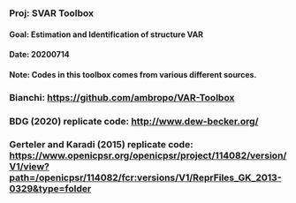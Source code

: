 ### Proj: SVAR Toolbox
#### Goal: Estimation and Identification of structure VAR 
#### Date: 20200714
#### Note: Codes in this toolbox comes from various different sources. 
  ### Bianchi: https://github.com/ambropo/VAR-Toolbox
  ### BDG (2020) replicate code: http://www.dew-becker.org/
  ### Gerteler and Karadi (2015) replicate code: https://www.openicpsr.org/openicpsr/project/114082/version/V1/view?path=/openicpsr/114082/fcr:versions/V1/ReprFiles_GK_2013-0329&type=folder
